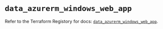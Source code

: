 # `data_azurerm_windows_web_app`

Refer to the Terraform Registory for docs: [`data_azurerm_windows_web_app`](https://www.terraform.io/docs/providers/azurerm/d/windows_web_app).
